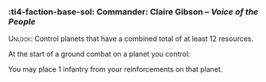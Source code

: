 ### :ti4-faction-base-sol: **Commander**: Claire Gibson – _Voice of the People_

<span style="font-variant:small-caps;">Unlock</span>: Control planets that have a combined total of at least 12 resources.

At the start of a ground combat on a planet you control:

You may place 1 infantry from your reinforcements on that planet.
